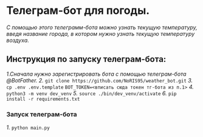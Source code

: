# Телеграм-бот для погоды.
_С помощью этого телеграмм-бота можно узнать текущую температуру, введя название города, в котором нужно узнать текущую температуру воздуха._
## Инструкция по запуску телеграм-бота: ##
_1.Сначала нужно зарегистрировать бота с помощью телеграм-бота @BotFather._
_2._
```git clone https://github.com/NoRIS95/weather_bot.git```
_3._
```cp .env .env.template```
```BOT_TOKEN=<вписать сюда токен тг-бота из п.1>```
_4._
```python3 -m venv dev_venv```
_5._
```source ./bin/dev_venv/activate```
_6._
```pip install -r requirements.txt```
### Запуск телеграм-бота ###
_1._
```python main.py```
